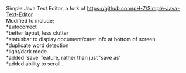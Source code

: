 Simple Java Text Editor, a fork of https://github.com/pH-7/Simple-Java-Text-Editor  
  Modified to include;  
         *autocorrect  
         *better layout, less clutter  
         *statusbar to display document/caret info at bottom of screen  
         *duplicate word detection  
         *light/dark mode  
         *added 'save' feature, rather than just 'save as'  
         *added ability to scroll...  

